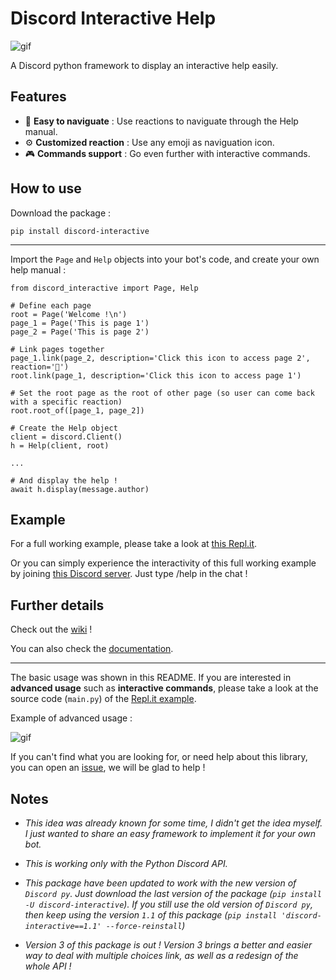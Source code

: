 # Discord Interactive Help

![gif](https://user-images.githubusercontent.com/22237185/53283254-da5a3100-3786-11e9-95cd-cd4dd4859bd2.gif)

A Discord python framework to display an interactive help easily.

## Features

* 🔆 **Easy to naviguate** : Use reactions to naviguate through the Help manual.
* ⚙ **Customized reaction** : Use any emoji as naviguation icon.
* 🎮 **Commands support** : Go even further with interactive commands.

## How to use

Download the package :

`pip install discord-interactive`

---

Import the `Page` and `Help` objects into your bot's code, and create your own help manual :

```
from discord_interactive import Page, Help

# Define each page
root = Page('Welcome !\n')
page_1 = Page('This is page 1')
page_2 = Page('This is page 2')

# Link pages together
page_1.link(page_2, description='Click this icon to access page 2', reaction='💩')
root.link(page_1, description='Click this icon to access page 1')

# Set the root page as the root of other page (so user can come back with a specific reaction)
root.root_of([page_1, page_2])

# Create the Help object
client = discord.Client()
h = Help(client, root)

...

# And display the help !
await h.display(message.author)
```

## Example

For a full working example, please take a look at [this Repl.it](https://repl.it/@NicolasRemond/example-of-interactive-help).

Or you can simply experience the interactivity of this full working example by joining [this Discord server](https://discord.gg/cH6hUbw). Just type /help in the chat !

## Further details

Check out the [wiki](https://github.com/astariul/discord_interactive_help/wiki) !

You can also check the [documentation](https://github.com/astariul/discord_interactive_help/wiki/Documentation).

---

The basic usage was shown in this README. If you are interested in **advanced usage** such as **interactive commands**, please take a look at the source code (`main.py`) of the [Repl.it example](https://repl.it/@NicolasRemond/example-of-interactive-help).

Example of advanced usage :

![gif](https://user-images.githubusercontent.com/22237185/53492662-c4c56e00-3adc-11e9-8be8-1b10d9f85e8a.gif)

If you can't find what you are looking for, or need help about this library, you can open an [issue](https://github.com/astariul/discord_interactive_help/issues), we will be glad to help !

## Notes

* *This idea was already known for some time, I didn't get the idea myself. I just wanted to share an easy framework to implement it for your own bot.*

* *This is working only with the Python Discord API.*

* *This package have been updated to work with the new version of `Discord py`. Just download the last version of the package (`pip install -U discord-interactive`). If you still use the old version of `Discord py`, then keep using the version `1.1` of this package (`pip install 'discord-interactive==1.1' --force-reinstall`)*

* *Version 3 of this package is out ! Version 3 brings a better and easier way to deal with multiple choices link, as well as a redesign of the whole API !*

